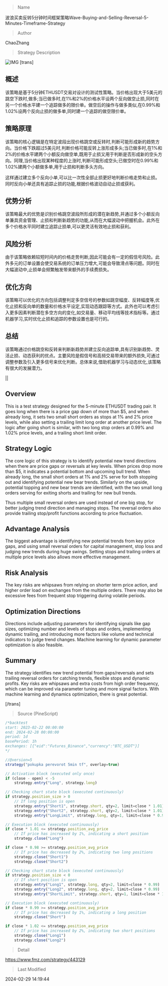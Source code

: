 
> Name

波浪买卖反转5分钟时间框架策略Wave-Buying-and-Selling-Reversal-5-Minutes-Timeframe-Strategy

> Author

ChaoZhang

> Strategy Description

![IMG](https://www.fmz.com/upload/asset/cd2ec0149101af4977.png)
[trans]

## 概述

该策略是基于5分钟ETHUSDT交易对设计的测试性策略。当价格出现大于5美元的跳空下跌时,做多;当已做多时,在1%和2%的价格水平设两个反向做空止损,同时在另一个价格水平建一个追踪做多的限价单。做空后的操作与做多类似,在0.99%和1.02%设两个反向止损的做多单,同时建一个追踪的做空限价单。

## 策略原理  

该策略的核心逻辑是在特定波段出现价格跳空或反转时,判断可能形成新的趋势方向。当价格下跌超过5美元时,判断价格可能反转上涨形成多头;当已做多时,在1%和2%的价格水平建两个小额反向做空单,既用于止损又用于判断是否形成新的空头方向。同理,当价格出现某种程度的上涨时,判断可能形成空头;已做空时在0.99%和1.02%建两个小额做多单,用于止损和判断多头方向。  

这样通过建立多个反向小单,可以比一次性全部止损更好地判断价格走势和止损。同时反向小单还具有追踪止损的功能,根据价格波动自动止损或获利。

## 优势分析

该策略最大的优势是识别价格跳空波段所形成的潜在新趋势,并通过多个小额反向单兼具资金管理、止损和判断新趋势的功能,从而在大幅波动中把握机会。此外在多个价格水平同时建立追踪止损单,可以更灵活有效地止损和获利。

## 风险分析  

由于该策略依赖较短时间内的价格走势判断,因此可能会有一定的假信号风险。此外多元的订单设置会使交易系统的订单压力增大,可能会导致滑点等问题。同时在大幅波动中,止损单会频繁触发带来额外的手续费损失。

## 优化方向  

该策略可以优化的方向包括调整判定多空信号的参数如跳空幅度、反转幅度等,优化止损和反向单的数量和价格水平设定,实现动态跟踪等方式。此外也可以考虑引入更多因素判断潜在多空方向的变化,如交易量、移动平均线等技术指标等。通过机器学习,实时优化止损和追踪的参数设置也是可行的。

## 总结

该策略通过价格跳空和反转来判断新趋势并建立反向追踪单,具有识别新趋势、灵活止损、动态获利的优点。主要风险是假信号和高频交易带来的额外损失,可通过调整参数及引入更多信号来优化判断。总体来说,借助机器学习与动态优化,该策略有很大的发展潜力。

|| 

## Overview  

This is a test strategy designed for the 5-minute ETHUSDT trading pair. It goes long when there is a price gap down of more than $5, and when already long, it sets two small short orders as stops at 1% and 2% price levels, while also setting a trailing limit long order at another price level. The logic after going short is similar, with two long stop orders at 0.99% and 1.02% price levels, and a trailing short limit order.

## Strategy Logic   

The core logic of this strategy is to identify potential new trend directions when there are price gaps or reversals at key levels. When prices drop more than $5, it indicates a potential bottom and upcoming bull trend. When already long, the small short orders at 1% and 2% serve for both stopping out and identifying potential new bear trends. Similarly on the upside, potential topping and new bear trends are identified, with the two small long orders serving for exiting shorts and trailing for new bull trends.  

Thus multiple small reversal orders are used instead of one big stop, for better judging trend direction and managing stops. The reversal orders also provide trailing stop/profit functions according to price fluctuation. 

## Advantage Analysis   

The biggest advantage is identifying new potential trends from key price gaps, and using small reversal orders for capital management, stop loss and judging new trends during huge swings. Setting stops and trailing orders at multiple price levels also allows more effective management.  

## Risk Analysis

The key risks are whipsaws from relying on shorter term price action, and higher order load on exchanges from the multiple orders. There may also be excessive fees from frequent stop triggering during volatile periods.  

## Optimization Directions

Directions include adjusting parameters for identifying signals like gap sizes, optimizing number and levels of stops and orders, implementing dynamic trailing, and introducing more factors like volume and technical indicators to judge trend changes. Machine learning for dynamic parameter optimization is also feasible.  

## Summary  

The strategy identifies new trend potential from gaps/reversals and sets trailing reversal orders for catching trends, flexible stops and dynamic profits. Key risks are whipsaws and extra costs from high order frequency, which can be improved via parameter tuning and more signal factors. With machine learning and dynamics optimization, there is great potential.

[/trans]



> Source (PineScript)

``` javascript
/*backtest
start: 2023-02-22 00:00:00
end: 2024-02-28 00:00:00
period: 1d
basePeriod: 1h
exchanges: [{"eid":"Futures_Binance","currency":"BTC_USDT"}]
*/

//@version=5
strategy("pokupka perevorot 5min tf", overlay=true)

// Activation block (executed only once)
if (close - open) < -5
    strategy.entry("Long", strategy.long)

// Checking chart state block (executed continuously)
if strategy.position_size > 0
    // If long position is open
    strategy.entry("Short1", strategy.short, qty=2, limit=close * 1.01)
    strategy.entry("Short2", strategy.short, qty=2, limit=close * 1.01)
    strategy.entry("LongLimit", strategy.long, qty=1, limit=close * 0.98)

// Execution block (executed continuously)
if close * 1.01 <= strategy.position_avg_price
    // If price has increased by 1%, indicating a short position
    strategy.close("Long")

if close * 0.98 >= strategy.position_avg_price
    // If price has decreased by 2%, indicating two long positions
    strategy.close("Short1")
    strategy.close("Short2")

// Checking chart state block (executed continuously)
if strategy.position_size < 0
    // If short position is open
    strategy.entry("Long1", strategy.long, qty=2, limit=close * 0.99)
    strategy.entry("Long2", strategy.long, qty=2, limit=close * 0.99)
    strategy.entry("ShortLimit", strategy.short, qty=1, limit=close * 1.02)

// Execution block (executed continuously)
if close * 0.99 >= strategy.position_avg_price
    // If price has decreased by 1%, indicating a long position
    strategy.close("Short")

if close * 1.02 <= strategy.position_avg_price
    // If price has increased by 2%, indicating two short positions
    strategy.close("Long1")
    strategy.close("Long2")

```

> Detail

https://www.fmz.com/strategy/443129

> Last Modified

2024-02-29 14:19:44
